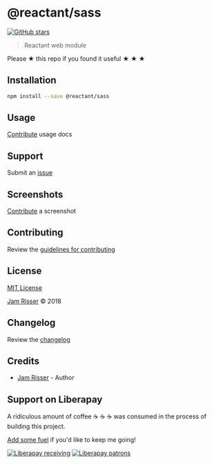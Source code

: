# @reactant/sass

[![GitHub stars](https://img.shields.io/github/stars/codejamninja/@reactant/sass.svg?style=social&label=Stars)](https://github.com/codejamninja/reactant/packages/web)

> Reactant web module

Please ★ this repo if you found it useful ★ ★ ★


## Installation

```sh
npm install --save @reactant/sass
```


## Usage

[Contribute](https://github.com/codejamninja/reactant/packages/web/blob/master/CONTRIBUTING.md) usage docs


## Support

Submit an [issue](https://github.com/codejamninja/reactant/packages/web/issues/new)


## Screenshots

[Contribute](https://github.com/codejamninja/reactant/packages/web/blob/master/CONTRIBUTING.md) a screenshot


## Contributing

Review the [guidelines for contributing](https://github.com/codejamninja/reactant/packages/web/blob/master/CONTRIBUTING.md)


## License

[MIT License](https://github.com/codejamninja/reactant/packages/web/blob/master/LICENSE)

[Jam Risser](https://codejam.ninja) © 2018


## Changelog

Review the [changelog](https://github.com/codejamninja/reactant/packages/web/blob/master/CHANGELOG.md)


## Credits

* [Jam Risser](https://codejam.ninja) - Author


## Support on Liberapay

A ridiculous amount of coffee ☕ ☕ ☕ was consumed in the process of building this project.

[Add some fuel](https://liberapay.com/codejamninja/donate) if you'd like to keep me going!

[![Liberapay receiving](https://img.shields.io/liberapay/receives/codejamninja.svg?style=flat-square)](https://liberapay.com/codejamninja/donate)
[![Liberapay patrons](https://img.shields.io/liberapay/patrons/codejamninja.svg?style=flat-square)](https://liberapay.com/codejamninja/donate)
